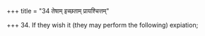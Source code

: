 +++
title = "34 तेषाम् इच्छताम् प्रायश्चित्तम्"

+++
34. If they wish it (they may perform the following) expiation;

